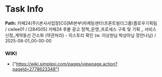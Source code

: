 # Task Info

**Path:** 카페24(주)\본사사업장\[CG]MI본부\마케팅센터\프론트빌더그룹\플로우기획팀 / cwlee01 / [284505] 카페24 후불 광고 정책_운영_프로세스 구축 및 기획 _ 서비스 신청_계약동선 간소화 (약관처리) - 히스토리 확인 (w. 이상원님 박상아님 정안나님) / 2025-08-01_00-00-00

### WIKI
- ["https://wiki.simplexi.com/pages/viewpage.action?pageId=2778623348"]

